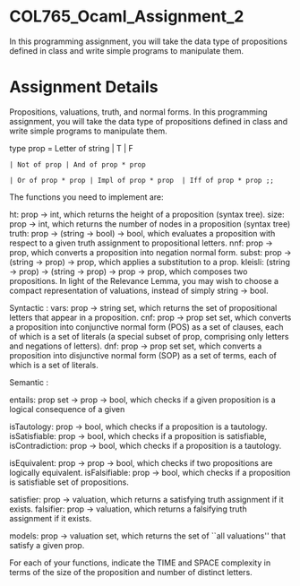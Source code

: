 # COL765_Ocaml_Assignment_2
In this programming assignment, you will take the data type of propositions defined in class and write simple programs to manipulate them.
# Assignment Details
Propositions, valuations, truth, and normal forms.
In this programming assignment, you will take the data type of propositions defined in class and write simple programs to manipulate them.

type prop = Letter of string | T | F

    | Not of prop | And of prop * prop

    | Or of prop * prop | Impl of prop * prop  | Iff of prop * prop ;;


The functions you need to implement are:

ht: prop -> int, which returns the height of a proposition (syntax tree).
size: prop -> int, which returns the number of nodes in a proposition (syntax tree)
truth: prop -> (string -> bool) -> bool, which evaluates a proposition with respect to a given truth assignment to propositional letters.
nnf: prop -> prop, which converts a proposition into negation normal form.
subst: prop -> (string -> prop) -> prop, which applies a substitution to a prop.
kleisli:  (string -> prop) -> (string -> prop) -> prop -> prop, which composes two propositions.
In light of the Relevance Lemma, you may wish to choose a compact representation of valuations, instead of simply string -> bool.

Syntactic :
vars: prop -> string set, which returns the set of propositional letters that appear in a proposition.
cnf: prop -> prop set set, which converts a proposition into conjunctive normal form (POS) as a set of clauses, each of which is a set of literals (a special subset of prop, comprising only letters and negations of letters).
dnf: prop -> prop set set,  which converts a proposition into disjunctive normal form (SOP) as a set of terms, each of which is a set of literals.

Semantic :

entails: prop set -> prop -> bool, which checks if a given proposition is a logical consequence of a given 

isTautology: prop -> bool, which checks if a proposition is a tautology.
isSatisfiable: prop -> bool, which checks if a proposition is satisfiable, 
isContradiction: prop -> bool, which checks if a proposition is a tautology.

isEquivalent: prop -> prop -> bool, which checks if two propositions are logically equivalent.
isFalsifiable: prop -> bool, which checks if a proposition is satisfiable
set of propositions.


satisfier: prop -> valuation, which returns a satisfying truth assignment if it exists.
falsifier: prop -> valuation, which returns a falsifying truth assignment if it exists.

models: prop -> valuation set, which returns the set of ``all valuations'' that satisfy a given prop.

For each of your functions, indicate the TIME and SPACE complexity in terms of the size of the proposition and number of distinct letters.

